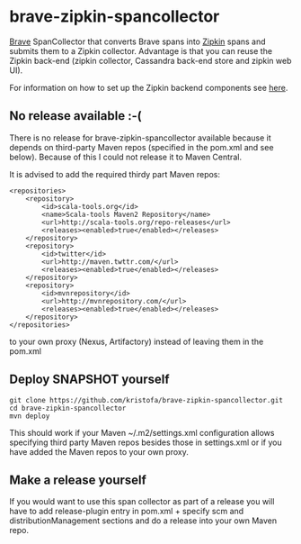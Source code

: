 # brave-zipkin-spancollector #

[Brave](https://github.com/kristofa/brave) SpanCollector that converts Brave spans into [Zipkin](https://github.com/twitter/zipkin/) spans and submits them to a Zipkin collector.
Advantage is that you can reuse the Zipkin back-end (zipkin collector, Cassandra back-end store and zipkin web UI).

For information on how to set up the Zipkin backend components see [here](http://twitter.github.io/zipkin/install.html).

## No release available :-( ##

There is no release for brave-zipkin-spancollector available because it depends on third-party Maven repos 
(specified in the pom.xml and see below). Because of this I could not release it to Maven Central.

It is advised to add the required thirdy part Maven repos:

    <repositories>
        <repository>
            <id>scala-tools.org</id>
            <name>Scala-tools Maven2 Repository</name>
            <url>http://scala-tools.org/repo-releases</url>
            <releases><enabled>true</enabled></releases>                        
        </repository>
        <repository>
            <id>twitter</id>
            <url>http://maven.twttr.com/</url>
            <releases><enabled>true</enabled></releases>
        </repository>
        <repository>
            <id>mvnrepository</id>
            <url>http://mvnrepository.com/</url>
            <releases><enabled>true</enabled></releases>
        </repository>
    </repositories>
    
to your own proxy (Nexus, Artifactory) instead of leaving them in the pom.xml

## Deploy SNAPSHOT yourself ##


    git clone https://github.com/kristofa/brave-zipkin-spancollector.git
    cd brave-zipkin-spancollector
    mvn deploy
    
This should work if your Maven ~/.m2/settings.xml configuration allows specifying third party
Maven repos besides those in settings.xml or if you have added the Maven repos to your own
proxy.


## Make a release yourself ##

If you would want to use this span collector as part of a release you will have to add
release-plugin entry in pom.xml + specify scm and distributionManagement sections and do
a release into your own Maven repo.

    

    